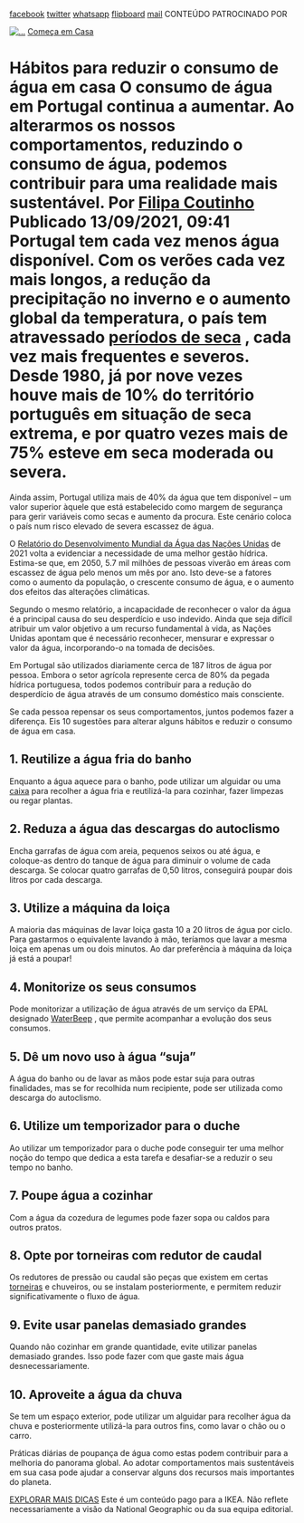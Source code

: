 [facebook](https://www.facebook.com/sharer/sharer.php?u=https%3A%2F%2Fwww.natgeo.pt%2Fmeio-ambiente%2F2021%2F09%2Fhabitos-para-reduzir-o-consumo-de-agua-em-casa) [twitter](https://twitter.com/share?url=https%3A%2F%2Fwww.natgeo.pt%2Fmeio-ambiente%2F2021%2F09%2Fhabitos-para-reduzir-o-consumo-de-agua-em-casa&via=natgeo&text=H%C3%A1bitos%20para%20reduzir%20o%20consumo%20de%20%C3%A1gua%20em%20casa) [whatsapp](https://web.whatsapp.com/send?text=https%3A%2F%2Fwww.natgeo.pt%2Fmeio-ambiente%2F2021%2F09%2Fhabitos-para-reduzir-o-consumo-de-agua-em-casa) [flipboard](https://share.flipboard.com/bookmarklet/popout?v=2&title=H%C3%A1bitos%20para%20reduzir%20o%20consumo%20de%20%C3%A1gua%20em%20casa&url=https%3A%2F%2Fwww.natgeo.pt%2Fmeio-ambiente%2F2021%2F09%2Fhabitos-para-reduzir-o-consumo-de-agua-em-casa) [mail](mailto:?subject=NatGeo&body=https%3A%2F%2Fwww.natgeo.pt%2Fmeio-ambiente%2F2021%2F09%2Fhabitos-para-reduzir-o-consumo-de-agua-em-casa%20-%20H%C3%A1bitos%20para%20reduzir%20o%20consumo%20de%20%C3%A1gua%20em%20casa) CONTEÚDO PATROCINADO POR 

[![ 
...](img/files_styles_image_00_public_ikea_b_x.jpg)](https://www.ikea.com/pt/pt/) [Começa em Casa](https://www.natgeo.pt/comeca-em-casa) 
# Hábitos para reduzir o consumo de água em casa O consumo de água em Portugal continua a aumentar. Ao alterarmos os nossos comportamentos, reduzindo o consumo de água, podemos contribuir para uma realidade mais sustentável. Por [Filipa Coutinho](https://www.natgeo.pt/autor/filipa-coutinho) Publicado 13/09/2021, 09:41 Portugal tem cada vez menos água disponível. Com os verões cada vez mais longos, a redução da precipitação no inverno e o aumento global da temperatura, o país tem atravessado [períodos de seca](https://wwfeu.awsassets.panda.org/downloads/factsheet_agua.pdf) , cada vez mais frequentes e severos. Desde 1980, já por nove vezes houve mais de 10% do território português em situação de seca extrema, e por quatro vezes mais de 75% esteve em seca moderada ou severa. 

Ainda assim, Portugal utiliza mais de 40% da água que tem disponível – um valor superior àquele que está estabelecido como margem de segurança para gerir variáveis como secas e aumento da procura. Este cenário coloca o país num risco elevado de severa escassez de água. 

O [Relatório do Desenvolvimento Mundial da Água das Nações Unidas](https://www.unwater.org/publications/un-world-water-development-report-2021/) de 2021 volta a evidenciar a necessidade de uma melhor gestão hídrica. Estima-se que, em 2050, 5.7 mil milhões de pessoas viverão em áreas com escassez de água pelo menos um mês por ano. Isto deve-se a fatores como o aumento da população, o crescente consumo de água, e o aumento dos efeitos das alterações climáticas. 

Segundo o mesmo relatório, a incapacidade de reconhecer o valor da água é a principal causa do seu desperdício e uso indevido. Ainda que seja difícil atribuir um valor objetivo a um recurso fundamental à vida, as Nações Unidas apontam que é necessário reconhecer, mensurar e expressar o valor da água, incorporando-o na tomada de decisões. 

Em Portugal são utilizados diariamente cerca de 187 litros de água por pessoa. Embora o setor agrícola represente cerca de 80% da pegada hídrica portuguesa, todos podemos contribuir para a redução do desperdício de água através de um consumo doméstico mais consciente. 

Se cada pessoa repensar os seus comportamentos, juntos podemos fazer a diferença. Eis 10 sugestões para alterar alguns hábitos e reduzir o consumo de água em casa. 

## **1. Reutilize a água fria do banho** 
Enquanto a água aquece para o banho, pode utilizar um alguidar ou uma [caixa](https://www.ikea.com/pt/pt/p/variera-caixa-branco-70177255/) para recolher a água fria e reutilizá-la para cozinhar, fazer limpezas ou regar plantas. 

## **2. Reduza a água das descargas do autoclismo** 
Encha garrafas de água com areia, pequenos seixos ou até água, e coloque-as dentro do tanque de água para diminuir o volume de cada descarga. Se colocar quatro garrafas de 0,50 litros, conseguirá poupar dois litros por cada descarga. 

## **3. Utilize a máquina da loiça** 
A maioria das máquinas de lavar loiça gasta 10 a 20 litros de água por ciclo. Para gastarmos o equivalente lavando à mão, teríamos que lavar a mesma loiça em apenas um ou dois minutos. Ao dar preferência à máquina da loiça já está a poupar! 

## **4. Monitorize os seus consumos** 
Pode monitorizar a utilização de água através de um serviço da EPAL designado [WaterBeep](https://www.epal.pt/EPAL/menu/produtos-e-servi%C3%A7os/waterbeep) , que permite acompanhar a evolução dos seus consumos. 

## **5. Dê um novo uso à água “suja”** 
A água do banho ou de lavar as mãos pode estar suja para outras finalidades, mas se for recolhida num recipiente, pode ser utilizada como descarga do autoclismo. 

## **6. Utilize um temporizador para o duche** 
Ao utilizar um temporizador para o duche pode conseguir ter uma melhor noção do tempo que dedica a esta tarefa e desafiar-se a reduzir o seu tempo no banho. 

## **7. Poupe água a cozinhar** 
Com a água da cozedura de legumes pode fazer sopa ou caldos para outros pratos. 

## **8. Opte por torneiras com redutor de caudal** 
Os redutores de pressão ou caudal são peças que existem em certas [torneiras](https://www.ikea.com/pt/pt/p/aelmaren-torneira-mistur-c-tubo-extensivel-cor-de-aco-80341646/) e chuveiros, ou se instalam posteriormente, e permitem reduzir significativamente o fluxo de água. 

## **9. Evite usar panelas demasiado grandes** 
Quando não cozinhar em grande quantidade, evite utilizar panelas demasiado grandes. Isso pode fazer com que gaste mais água desnecessariamente. 

## **10. Aproveite a água da chuva** 
Se tem um espaço exterior, pode utilizar um alguidar para recolher água da chuva e posteriormente utilizá-la para outros fins, como lavar o chão ou o carro. 

Práticas diárias de poupança de água como estas podem contribuir para a melhoria do panorama global. Ao adotar comportamentos mais sustentáveis em sua casa pode ajudar a conservar alguns dos recursos mais importantes do planeta. 

[EXPLORAR MAIS DICAS](https://www.natgeo.pt/comeca-em-casa) Este é um conteúdo pago para a IKEA. Não reflete necessariamente a visão da National Geographic ou da sua equipa editorial. 

